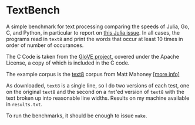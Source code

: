 # TextBench

A simple benchmark for text processing comparing the speeds of Julia, Go, C, and Python, in particular to report
on [this Julia issue](https://github.com/JuliaLang/julia/issues/8826).  In all cases, the programs read in `text8` and print
the words that occur at least 10 times in order of number of occurances.

The C Code is taken from the [GloVE project](http://nlp.stanford.edu/projects/glove/), covered
under the Apache License, a copy of which is included in the C code.

The example corpus is the [text8](http://mattmahoney.net/dc/text8.zip) corpus from Matt Mahoney [[more info]](http://mattmahoney.net/dc/textdata.html)

As downloaded, `text8` is a single line, so I do two versions of each test, one on the original `text8` and the second on a `fmt`'ed version of `text8`
with the text broken up into reasonable line widths.  Results on my machine available in `results.txt`.

To run the benchmarks, it should be enough to issue `make`.

